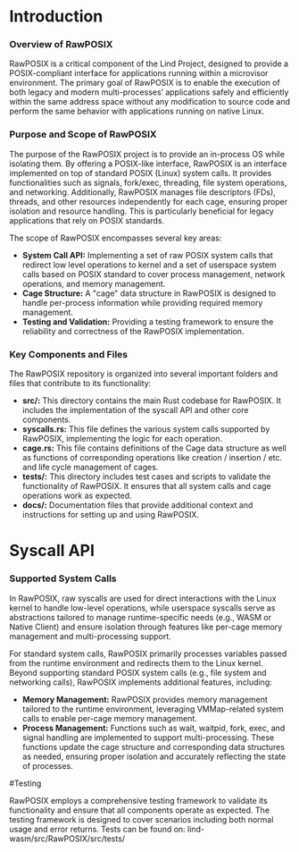 # Introduction

### Overview of RawPOSIX

RawPOSIX is a critical component of the Lind Project, designed to provide a POSIX-compliant interface for applications running within a microvisor environment. The primary goal of RawPOSIX is to enable the execution of both legacy and modern multi-processes’ applications safely and efficiently within the same address space without any modification to source code and perform the same behavior with applications running on native Linux.


### Purpose and Scope of RawPOSIX

The purpose of the RawPOSIX project is to provide an in-process OS while isolating them. By offering a POSIX-like interface, RawPOSIX is an interface implemented on top of standard POSIX (Linux) system calls. It provides functionalities such as signals, fork/exec, threading, file system operations, and networking. Additionally, RawPOSIX manages file descriptors (FDs), threads, and other resources independently for each cage, ensuring proper isolation and resource handling. This is particularly beneficial for legacy applications that rely on POSIX standards.

The scope of RawPOSIX encompasses several key areas:
- **System Call API:** Implementing a set of raw POSIX system calls that redirect low level operations to kernel and a set of userspace system calls based on POSIX standard to cover process management, network operations, and memory management.
- **Cage Structure:** A "cage" data structure in RawPOSIX is designed to handle per-process information while providing required memory management.
- **Testing and Validation:** Providing a testing framework to ensure the reliability and correctness of the RawPOSIX implementation.


### Key Components and Files

The RawPOSIX repository is organized into several important folders and files that contribute to its functionality:
- **src/:** This directory contains the main Rust codebase for RawPOSIX. It includes the implementation of the syscall API and other core components.
- **syscalls.rs:** This file defines the various system calls supported by RawPOSIX, implementing the logic for each operation.
- **cage.rs:** This file contains definitions of the Cage data structure as well as functions of corresponding operations like creation / insertion / etc. and life cycle management of cages.
- **tests/:** This directory includes test cases and scripts to validate the functionality of RawPOSIX. It ensures that all system calls and cage operations work as expected.
- **docs/:** Documentation files that provide additional context and instructions for setting up and using RawPOSIX.


# Syscall API

### Supported System Calls

In RawPOSIX, raw syscalls are used for direct interactions with the Linux kernel to handle low-level operations, while userspace syscalls serve as abstractions tailored to manage runtime-specific needs (e.g., WASM or Native Client) and ensure isolation through features like per-cage memory management and multi-processing support.

For standard system calls, RawPOSIX primarily processes variables passed from the runtime environment and redirects them to the Linux kernel. Beyond supporting standard POSIX system calls (e.g., file system and networking calls), RawPOSIX implements additional features, including:
- **Memory Management:** RawPOSIX provides memory management tailored to the runtime environment, leveraging VMMap-related system calls to enable per-cage memory management.
- **Process Management:** Functions such as wait, waitpid, fork, exec, and signal handling are implemented to support multi-processing. These functions update the cage structure and corresponding data structures as needed, ensuring proper isolation and accurately reflecting the state of processes.


#Testing

RawPOSIX employs a comprehensive testing framework to validate its functionality and ensure that all components operate as expected. The testing framework is designed to cover scenarios including both normal usage and error returns. Tests can be found on: lind-wasm/src/RawPOSIX/src/tests/
